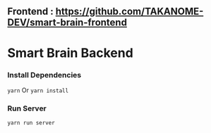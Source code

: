 ## Frontend : https://github.com/TAKANOME-DEV/smart-brain-frontend
# Smart Brain Backend
### Install Dependencies
`yarn` Or `yarn install`

### Run Server
`yarn run server`
